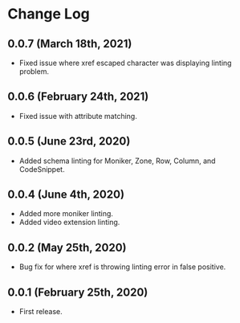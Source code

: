 # Change Log

## 0.0.7 (March 18th, 2021)

- Fixed issue where xref escaped character was displaying linting problem.

## 0.0.6 (February 24th, 2021)

- Fixed issue with attribute matching.

## 0.0.5 (June 23rd, 2020)

- Added schema linting for Moniker, Zone, Row, Column, and CodeSnippet.

## 0.0.4 (June 4th, 2020)

- Added more moniker linting.
- Added video extension linting.

## 0.0.2 (May 25th, 2020)

- Bug fix for where xref is throwing linting error in false positive.

## 0.0.1 (February 25th, 2020)

- First release.
